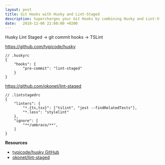 ```yaml
---
layout: post
title: Git Hooks with Husky and Lint-Staged
description: Supercharges your Git Hooks by combining Husky and Lint-Staged
date:   2018-12-06 22:08:00 +0200
---
```


Husky Lint Staged -> git commit hooks -> TSLint

https://github.com/typicode/husky

```
// .huskyrc
{
    "hooks": {
        "pre-commit": "lint-staged"
    }
}
```

https://github.com/okonet/lint-staged

```
// .lintstagedrc
{
    "linters": {
        "*.{ts,tsx}": ["tslint", "jest --findRelatedTests"],
        "*.less": "stylelint"
    },
    "ignore": [
        "**/umbraco/**",
    ]
}
```

**Resources**
* [typicode/husky GitHub](https://github.com/typicode/husky)
* [okonet/lint-staged](https://github.com/okonet/lint-staged)